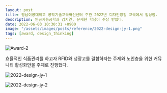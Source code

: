 ```yaml
---
layout: post
title: 영남이공대학교 공학기술교육혁신센터 주관 2022년 디자인씽킹 교육에서 입상함.
description: 인공지능공학과 김지연, 문재현 학생이 수상 받았다. 
date: 2022-06-03 10:30:31 +0900
image: "/assets/images/posts/reference/2022-design-jy-1.png"
tags: [award, design_thinking]
---
```


![Award-2]({{site.baseurl}}/assets/images/posts/award/2022_designthinking_mjh.jpg)

효율적인 식품관리를 하고자 RFID와 냉장고를 결합하자는 주제와 노인층을 위한 커뮤니티 활성화안을 주제로 진행했다. 

![2022-design-jy-1]({{site.baseurl}}/assets/images/posts/award/2022_designthinking_kjy.jpg)


![2022-design-jy-2]({{site.baseurl}}/assets/images/posts/reference/2022-design-jy-2.png)


